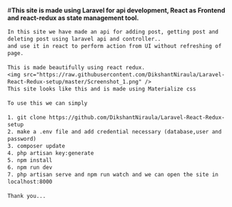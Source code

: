 #<b>This site is made using Laravel for api development, React as Frontend and react-redux as state management tool.</b>
    
    In this site we have made an api for adding post, getting post and deleting post using laravel api and controller..
    and use it in react to perform action from UI without refreshing of page.
    
    This is made beautifully using react redux.
    <img src="https://raw.githubusercontent.com/DikshantNiraula/Laravel-React-Redux-setup/master/Screenshot_1.png" />
    This site looks like this and is made using Materialize css
    
    To use this we can simply
    
    1. git clone https://github.com/DikshantNiraula/Laravel-React-Redux-setup
    2. make a .env file and add credential necessary (database,user and password)
    3. composer update
    4. php artisan key:generate
    5. npm install
    6. npm run dev
    7. php artisan serve and npm run watch and we can open the site in localhost:8000
    
    Thank you...
